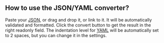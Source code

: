 ## How to use the JSON/YAML converter?

Paste your [JSON](/#jsonAnchor), or drag and drop it, or link to it. It will be automatically validated and formatted. Click the convert button to get the result in the right readonly field. The indentation level for [YAML](/formatter/yaml#yamlAnchor) will be automatically set to 2 spaces, but you can change it in the settings.
